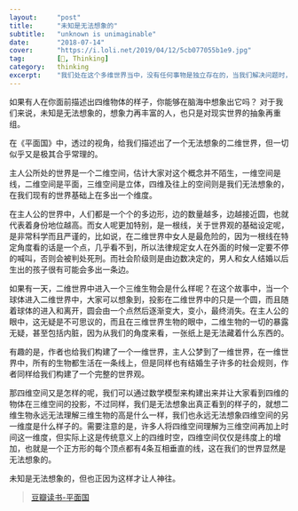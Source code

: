 ```yaml
---
layout:     "post"
title:      "未知是无法想象的"
subtitle:   "unknown is unimaginable"
date:       "2018-07-14"
cover:      "https://i.loli.net/2019/04/12/5cb077055b1e9.jpg"
tag:        [📔, Thinking]
category:   thinking
excerpt:    "我们处在这个多维世界当中，没有任何事物是独立存在的，当我们解决问题时，如果我们能调用其所涉及到的各学科知识综合起来分析问题..."
---
```


如果有人在你面前描述出四维物体的样子，你能够在脑海中想象出它吗？
对于我们来说，未知是无法想象的，想象力再丰富的人，也只是对现实世界的抽象再重组。

在《平面国》中，透过的视角，给我们描述出了一个无法想象的二维世界，但一切似乎又是极其合乎常理的。

主人公所处的世界是一个二维空间，估计大家对这个概念并不陌生，一维空间是线，二维空间是平面，三维空间是立体，四维及往上的空间则是我们无法想象的，在我们现有的世界基础上在多出一个维度。

在主人公的世界中，人们都是一个个的多边形，边的数量越多，边越接近圆，也就代表着身份地位越高。而女人呢更加特别，是一根线，关于世界观的基础设定呢，是非常科学而且严谨的，比如说，在二维世界中女人是最危险的，因为一根线在特定角度看的话是一个点，几乎看不到，所以法律规定女人在外面的时候一定要不停的喊叫，否则会被判处死刑。而社会阶级则是由边数决定的，男人和女人结婚以后生出的孩子很有可能会多出一条边。

如果有一天，二维世界中进入一个三维生物会是什么样呢？在这个故事中，当一个球体进入二维世界中，大家可以想象到，投影在二维世界中的只是一个圆，而且随着球体的进入和离开，圆会由一个点然后逐渐变大，变小，最终消失。在主人公的眼中，这无疑是不可思议的，而且在三维世界生物的眼中，二维生物的一切的暴露无疑，甚至包括内脏，因为从我们的角度来看，一张纸上是无法藏着什么东西的。

有趣的是，作者也给我们构建了一个一维世界，主人公梦到了一维世界，在一维世界中，所有的生物都生活在一条线上，但是同样也有结婚生子许多的社会规则，作者同样给我们构建了一个完整的世界观。

那四维空间又是怎样的呢，我们可以通过数学模型来构建出来并让大家看到四维的物体在三维空间的投影，不过同样，我们是无法想象出真正看到的样子的，就想二维生物永远无法理解三维生物的高是什么一样，我们也永远无法想象四维空间的另一维度是什么样子的。需要注意的是，许多人将四维空间理解为三维空间再加上时间这一维度，但实际上这是传统意义上的四维时空，四维空间仅仅是纬度上的增加，也就是一个正方形的每个顶点都有4条互相垂直的线，这在我们的世界显然是无法想象的。

未知是无法想象的，但也正因为这样才让人神往。

> [豆瓣读书-平面国](https://book.douban.com/subject/3774646/)
